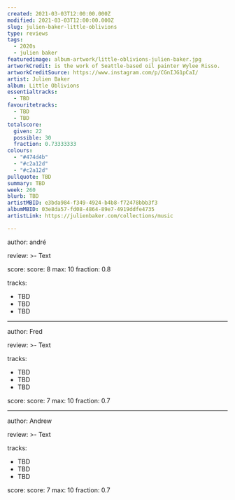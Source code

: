 ```yaml
---
created: 2021-03-03T12:00:00.000Z
modified: 2021-03-03T12:00:00.000Z
slug: julien-baker-little-oblivions
type: reviews
tags:
  - 2020s
  - julien baker
featuredimage: album-artwork/little-oblivions-julien-baker.jpg
artworkCredit: is the work of Seattle-based oil painter Wylee Risso.
artworkCreditSource: https://www.instagram.com/p/CGnIJG1pCaI/
artist: Julien Baker
album: Little Oblivions
essentialtracks:
  - TBD
favouritetracks:
  - TBD
  - TBD
totalscore:
  given: 22
  possible: 30
  fraction: 0.73333333
colours:
  - "#474d4b"
  - "#c2a12d"
  - "#c2a12d"
pullquote: TBD
summary: TBD
week: 260
blurb: TBD
artistMBID: e3bda984-f349-4924-b4b8-f72478bbb3f3
albumMBID: 03e8da57-fd08-4864-89e7-4919ddfe4735
artistLink: https://julienbaker.com/collections/music

---
```

author: andré

review: >-
  Text

score:
  score: 8
  max: 10
  fraction: 0.8

tracks:
  - TBD
  - TBD
  - TBD

---

author: Fred

review: >-
  Text

tracks:
  - TBD
  - TBD
  - TBD

score:
  score: 7
  max: 10
  fraction: 0.7

---

author: Andrew

review: >-
  Text

tracks:
  - TBD
  - TBD
  - TBD

score:
  score: 7
  max: 10
  fraction: 0.7